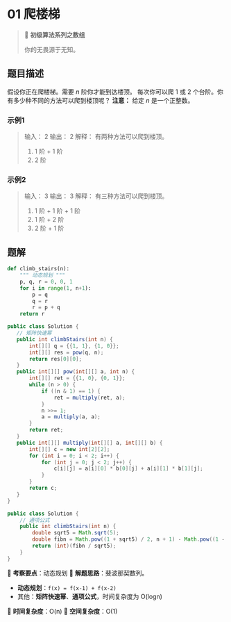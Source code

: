 # 01 爬楼梯

> 🌈 **初级算法系列之数组**
>
> 你的无畏源于无知。

## 题目描述

假设你正在爬楼梯。需要 *n* 阶你才能到达楼顶。
每次你可以爬 1 或 2 个台阶。你有多少种不同的方法可以爬到楼顶呢？
**注意：** 给定 *n* 是一个正整数。

### 示例1

> 输入： 2
> 输出： 2
> 解释： 有两种方法可以爬到楼顶。
>
> 1. 1 阶 + 1 阶
> 2. 2 阶

### 示例2

> 输入： 3
> 输出： 3
> 解释： 有三种方法可以爬到楼顶。
>
> 1. 1 阶 + 1 阶 + 1 阶
> 2. 1 阶 + 2 阶
> 3. 2 阶 + 1 阶

## 题解

```python
def climb_stairs(n):
    """ 动态规划 """
    p, q, r = 0, 0, 1
    for i in range(1, n+1):
        p = q
        q = r
        r = p + q
    return r
```

```java
public class Solution {
   // 矩阵快速幂
   public int climbStairs(int n) {
       int[][] q = {{1, 1}, {1, 0}};
       int[][] res = pow(q, n);
       return res[0][0];
   }
   public int[][] pow(int[][] a, int n) {
       int[][] ret = {{1, 0}, {0, 1}};
       while (n > 0) {
           if ((n & 1) == 1) {
               ret = multiply(ret, a);
           }
           n >>= 1;
           a = multiply(a, a);
       }
       return ret;
   }
   public int[][] multiply(int[][] a, int[][] b) {
       int[][] c = new int[2][2];
       for (int i = 0; i < 2; i++) {
           for (int j = 0; j < 2; j++) {
               c[i][j] = a[i][0] * b[0][j] + a[i][1] * b[1][j];
           }
       }
       return c;
   }
}
```

```java
public class Solution {
    // 通项公式 
    public int climbStairs(int n) {
        double sqrt5 = Math.sqrt(5);
        double fibn = Math.pow((1 + sqrt5) / 2, n + 1) - Math.pow((1 - sqrt5) / 2, n + 1);
        return (int)(fibn / sqrt5);
    }
}
```

🍥 **考察要点**：动态规划
🍬 **解题思路**：斐波那契数列。

- **动态规划**：`f(x) = f(x-1) + f(x-2)`
- 其他：**矩阵快速幂**、**通项公式**，时间复杂度为 O(logn)

🍉 **时间复杂度**：O(n)
🍭 **空间复杂度**：O(1)
